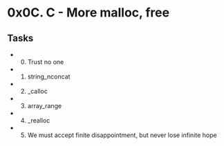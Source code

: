 # 0x0C. C - More malloc, free
## Tasks
* 0. Trust no one
* 1. string_nconcat
* 2. _calloc
* 3. array_range
* 4. _realloc
* 5. We must accept finite disappointment, but never lose infinite hope
